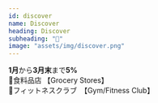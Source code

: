```yaml
---
id: discover
name: Discover
heading: Discover
subheading: "📅"
image: "assets/img/discover.png"
---
```

<strong>1月</strong>から<strong>3月末</strong>まで<strong>5%</strong> <br />
🛒食料品店 【Grocery Stores】　<br />
💪フィットネスクラブ　【Gym/Fitness Club】 <br />

<!-- 📙アマゾン 【Amazon.com】<br /> -->
<!-- 🎯ターゲット 【Target.com Online Only】　<br /> -->
<!-- 🏬ワル・マート 【Walmart.com Online Only】　<br /> -->

<!-- 🍔レストラン【Restaurants】 <br /> -->
<!-- 💸【PayPal】 -->

<!-- ⛽ガソリンスタンド 【Gas Stations】　<br /> -->
<!-- 🏬卸売クラブ【Warehouse Clubs】 <br /> -->
<!-- 💊薬局　【CVS & Walgreens Only】<br /> -->
<!-- 🚕ウーバーとリーフレット【Uber & Lyft】 <br /> -->
<!-- 🍔レストラン <br /> -->
